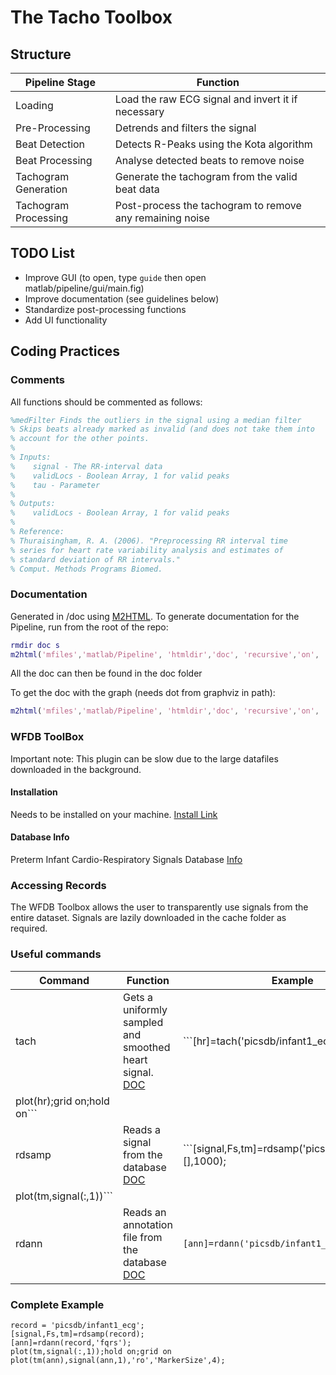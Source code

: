 # The Tacho Toolbox

## Structure

| Pipeline Stage | Function |
| ------ | ------ |
| Loading | Load the raw ECG signal and invert it if necessary |
| Pre-Processing | Detrends and filters the signal |
| Beat Detection | Detects R-Peaks using the Kota algorithm |
| Beat Processing | Analyse detected beats to remove noise |
| Tachogram Generation | Generate the tachogram from the valid beat data |
| Tachogram Processing | Post-process the tachogram to remove any remaining noise |


## TODO List

- Improve GUI (to open, type ```guide``` then open matlab/pipeline/gui/main.fig)
- Improve documentation (see guidelines below)
- Standardize post-processing functions
- Add UI functionality


## Coding Practices

### Comments
All functions should be commented as follows:

```Matlab
%medFilter Finds the outliers in the signal using a median filter
% Skips beats already marked as invalid (and does not take them into
% account for the other points.
%
% Inputs:
%    signal - The RR-interval data
%    validLocs - Boolean Array, 1 for valid peaks
%    tau - Parameter
%
% Outputs:
%    validLocs - Boolean Array, 1 for valid peaks
%
% Reference:
% Thuraisingham, R. A. (2006). "Preprocessing RR interval time
% series for heart rate variability analysis and estimates of
% standard deviation of RR intervals."
% Comput. Methods Programs Biomed.
```

### Documentation

Generated in /doc using [M2HTML](https://www.artefact.tk/software/matlab/m2html).
To generate documentation for the Pipeline, run from the root of the repo:
```Matlab
rmdir doc s
m2html('mfiles','matlab/Pipeline', 'htmldir','doc', 'recursive','on', 'global','on');
```
All the doc can then be found in the doc folder

To get the doc with the graph (needs dot from graphviz in path):
```Matlab
m2html('mfiles','matlab/Pipeline', 'htmldir','doc', 'recursive','on', 'global','on', 'template','frame', 'index','menu', 'graph','on');
```


### WFDB ToolBox

Important note: This plugin can be slow due to the large datafiles downloaded in the background.

#### Installation

Needs to be installed on your machine. [Install Link](https://physionet.org/physiotools/matlab/wfdb-app-matlab/)

#### Database Info

Preterm Infant Cardio-Respiratory Signals Database [Info](https://physionet.org/physiobank/database/picsdb/)

### Accessing Records

The WFDB Toolbox allows the user to transparently use signals from the entire dataset. Signals are lazily downloaded in the cache folder as required.

### Useful commands

| Command | Function | Example |
| ------ | ------ | ------ |
| tach | Gets a uniformly sampled and smoothed heart signal. [DOC](https://physionet.org/physiotools/matlab/wfdb-app-matlab/html/tach.html) | ```[hr]=tach('picsdb/infant1_ecg','qrsc'); 
plot(hr);grid on;hold on``` |
| rdsamp | Reads a signal from the database [DOC](https://physionet.org/physiotools/matlab/wfdb-app-matlab/html/rdsamp.html) | ```[signal,Fs,tm]=rdsamp('picsdb/infant1_ecg',[],1000);
plot(tm,signal(:,1))``` |
| rdann | Reads an annotation file from the database [DOC](https://physionet.org/physiotools/matlab/wfdb-app-matlab/html/rdann.html)| ```[ann]=rdann('picsdb/infant1_ecg','fqrs');``` |

### Complete Example

```
record = 'picsdb/infant1_ecg';
[signal,Fs,tm]=rdsamp(record);
[ann]=rdann(record,'fqrs');
plot(tm,signal(:,1));hold on;grid on
plot(tm(ann),signal(ann,1),'ro','MarkerSize',4);
```


